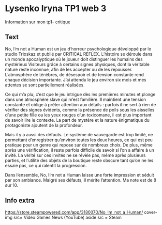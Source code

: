 # Lysenko Iryna TP1 web 3
Information sur mon tp1- critique

## Text
No, I’m not a Human est un jeu d’horreur psychologique développé par le studio Trioskaz et publié par CRITICAL REFLEX. L’histoire se déroule dans un monde apocalyptique où le joueur doit distinguer les humains des mystérieux Visiteurs grâce à certains signes physiques, dont la véritable nature reste inconnue, afin de les accepter ou de les repousser. L’atmosphère de ténèbres, de désespoir et de tension constante rend chaque décision importante. J’ai attendu le jeu environ six mois et mes attentes se sont partiellement réalisées.

Ce qui m’a plu, c’est que le jeu intrigue dès les premières minutes et plonge dans une atmosphère slave qui m’est familière. Il maintient une tension constante et oblige à prêter attention aux détails : parfois il ne sert à rien de vérifier des signes évidents, comme la présence de poils sous les aisselles d’une petite fille ou les yeux rouges d’un toxicomane, il est plus important de savoir lire le contexte. La part de mystère et la nature énigmatique du protagoniste ajoutent de la profondeur.

Mais il y a aussi des défauts. Le système de sauvegarde est trop limité, ne permettant d’enregistrer qu’environ toutes les deux heures, ce qui est peu pratique pour un genre qui repose sur de nombreux choix. De plus, même après une vérification, il reste parfois difficile de savoir si l’on a affaire à un invité. La vérité sur ces invités ne se révèle pas, même après plusieurs parties, et l’utilité des objets de la boutique reste obscure tant qu’on ne les essaie pas, ce qui ralentit la progression.

Dans l’ensemble, No, I’m not a Human laisse une forte impression et séduit par son ambiance. Malgré ses défauts, il mérite l’attention. Ma note est de 8 sur 10.

## Info extra
https://store.steampowered.com/app/3180070/No_Im_not_a_Human/
cover-img src= Video Games News (YouTube)
aside src = Steam